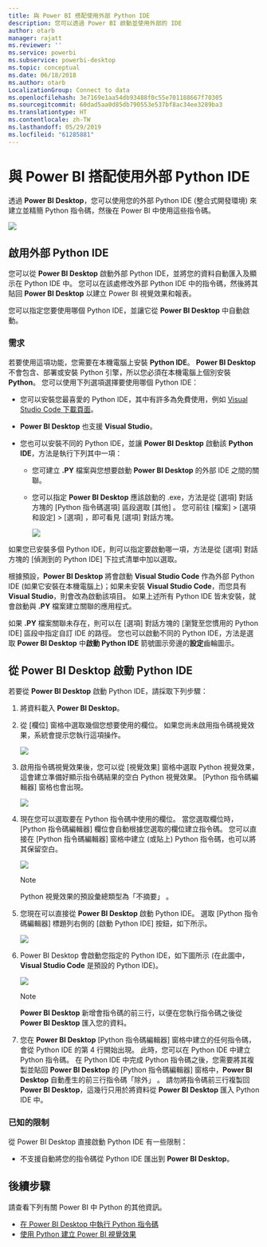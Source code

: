 ```yaml
---
title: 與 Power BI 搭配使用外部 Python IDE
description: 您可以透過 Power BI 啟動並使用外部的 IDE
author: otarb
manager: rajatt
ms.reviewer: ''
ms.service: powerbi
ms.subservice: powerbi-desktop
ms.topic: conceptual
ms.date: 06/18/2018
ms.author: otarb
LocalizationGroup: Connect to data
ms.openlocfilehash: 3e7169e1aa54db93488f0c55e701188667f70305
ms.sourcegitcommit: 60dad5aa0d85db790553e537bf8ac34ee3289ba3
ms.translationtype: HT
ms.contentlocale: zh-TW
ms.lasthandoff: 05/29/2019
ms.locfileid: "61285881"
---
```

# <a name="use-an-external-python-ide-with-power-bi"></a>與 Power BI 搭配使用外部 Python IDE
透過 **Power BI Desktop**，您可以使用您的外部 Python IDE (整合式開發環境) 來建立並精簡 Python 指令碼，然後在 Power BI 中使用這些指令碼。

![](media/desktop-python-ide/python-ide-1.png)

## <a name="enable-an-external-python-ide"></a>啟用外部 Python IDE
您可以從 **Power BI Desktop** 啟動外部 Python IDE，並將您的資料自動匯入及顯示在 Python IDE 中。 您可以在該處修改外部 Python IDE 中的指令碼，然後將其貼回 **Power BI Desktop** 以建立 Power BI 視覺效果和報表。

您可以指定您要使用哪個 Python IDE，並讓它從 **Power BI Desktop** 中自動啟動。

### <a name="requirements"></a>需求
若要使用這項功能，您需要在本機電腦上安裝 **Python IDE**。 **Power BI Desktop** 不會包含、部署或安裝 Python 引擎，所以您必須在本機電腦上個別安裝 **Python**。 您可以使用下列選項選擇要使用哪個 Python IDE：

* 您可以安裝您最喜愛的 Python IDE，其中有許多為免費使用，例如 [Visual Studio Code 下載頁面](https://code.visualstudio.com/download/)。
* **Power BI Desktop** 也支援 **Visual Studio**。
* 您也可以安裝不同的 Python IDE，並讓 **Power BI Desktop** 啟動該 **Python IDE**，方法是執行下列其中一項：
  
  * 您可建立 **.PY** 檔案與您想要啟動 **Power BI Desktop** 的外部 IDE 之間的關聯。
  * 您可以指定 **Power BI Desktop** 應該啟動的 .exe，方法是從 [選項]  對話方塊的 [Python 指令碼選項]  區段選取 [其他]  。 您可前往 [檔案] > [選項和設定] > [選項]  ，即可看見 [選項]  對話方塊。
    
    ![](media/desktop-python-ide/python-ide-2.png)

如果您已安裝多個 Python IDE，則可以指定要啟動哪一項，方法是從 [選項]  對話方塊的 [偵測到的 Python IDE]  下拉式清單中加以選取。

根據預設，**Power BI Desktop** 將會啟動 **Visual Studio Code** 作為外部 Python IDE (如果它安裝在本機電腦上)；如果未安裝 **Visual Studio Code**，而您具有 **Visual Studio**，則會改為啟動該項目。 如果上述所有 Python IDE 皆未安裝，就會啟動與 **.PY** 檔案建立關聯的應用程式。

如果 **.PY** 檔案關聯未存在，則可以在 [選項]  對話方塊的 [瀏覽至您慣用的 Python IDE]  區段中指定自訂 IDE 的路徑。 您也可以啟動不同的 Python IDE，方法是選取 **Power BI Desktop** 中**啟動 Python IDE** 箭號圖示旁邊的**設定**齒輪圖示。

## <a name="launch-a-python-ide-from-power-bi-desktop"></a>從 Power BI Desktop 啟動 Python IDE
若要從 **Power BI Desktop** 啟動 Python IDE，請採取下列步驟：

1. 將資料載入 **Power BI Desktop**。
2. 從 [欄位]  窗格中選取幾個您想要使用的欄位。 如果您尚未啟用指令碼視覺效果，系統會提示您執行這項操作。
   
   ![](media/desktop-python-ide/python-ide-3.png)
3. 啟用指令碼視覺效果後，您可以從 [視覺效果]  窗格中選取 Python 視覺效果，這會建立準備好顯示指令碼結果的空白 Python 視覺效果。 [Python 指令碼編輯器]  窗格也會出現。
   
   ![](media/desktop-python-ide/python-ide-4.png)
4. 現在您可以選取要在 Python 指令碼中使用的欄位。 當您選取欄位時，[Python 指令碼編輯器]  欄位會自動根據您選取的欄位建立指令碼。 您可以直接在 [Python 指令碼編輯器]  窗格中建立 (或貼上) Python 指令碼，也可以將其保留空白。
   
   ![](media/desktop-python-ide/python-ide-5.png)
   
   > [!NOTE]
   > Python 視覺效果的預設彙總類型為「不摘要」  。
   > 
   > 
5. 您現在可以直接從 **Power BI Desktop** 啟動 Python IDE。 選取 [Python 指令碼編輯器]  標題列右側的 [啟動 Python IDE]  按鈕，如下所示。
   
   ![](media/desktop-python-ide/python-ide-6.png)
6. Power BI Desktop 會啟動您指定的 Python IDE，如下圖所示 (在此圖中，**Visual Studio Code** 是預設的 Python IDE)。
   
   ![](media/desktop-python-ide/python-ide-7.png)
   
   > [!NOTE]
   > **Power BI Desktop** 新增會指令碼的前三行，以便在您執行指令碼之後從 **Power BI Desktop** 匯入您的資料。
   > 
   > 
7. 您在 **Power BI Desktop** [Python 指令碼編輯器]  窗格中建立的任何指令碼，會從 Python IDE 的第 4 行開始出現。 此時，您可以在 Python IDE 中建立 Python 指令碼。 在 Python IDE 中完成 Python 指令碼之後，您需要將其複製並貼回 **Power BI Desktop** 的 [Python 指令碼編輯器]  窗格中，**Power BI Desktop** 自動產生的前三行指令碼「除外」  。 請勿將指令碼前三行複製回 **Power BI Desktop**，這幾行只用於將資料從 **Power BI Desktop** 匯入 Python IDE 中。

### <a name="known-limitations"></a>已知的限制
從 Power BI Desktop 直接啟動 Python IDE 有一些限制：

* 不支援自動將您的指令碼從 Python IDE 匯出到 **Power BI Desktop**。

## <a name="next-steps"></a>後續步驟
請查看下列有關 Power BI 中 Python 的其他資訊。

* [在 Power BI Desktop 中執行 Python 指令碼](desktop-python-scripts.md)
* [使用 Python 建立 Power BI 視覺效果](desktop-python-visuals.md)

